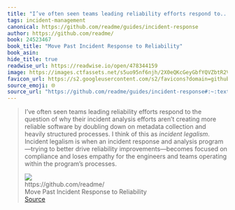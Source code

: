 ```yaml
---
title: "I’ve often seen teams leading reliability efforts respond to..."
tags: incident-management
canonical: https://github.com/readme/guides/incident-response
author: https://github.com/readme/
book: 24523467
book_title: "Move Past Incident Response to Reliability"
book_asin: 
hide_title: true
readwise_url: https://readwise.io/open/478344159
image: https://images.ctfassets.net/s5uo95nf6njh/2X0eQKcGeyGbfYQVZbtR2V/126250fc7904fd78ca4a48a999c86919/1200x630-ReadMe-Twitter_LI_Post-Will_Larson.jpg
favicon_url: https://s2.googleusercontent.com/s2/favicons?domain=github.com
source_emoji: 🌐
source_url: "https://github.com/readme/guides/incident-response#:~:text=I%E2%80%99ve%20often%20seen,the%20program%E2%80%99s%20processes."
---
```


> I’ve often seen teams leading reliability efforts respond to the question of why their incident analysis efforts aren’t creating more reliable software by doubling down on metadata collection and heavily structured processes. I think of this as *incident legalism*. Incident legalism is when an incident response and analysis program—trying to better drive reliability improvements—becomes focused on compliance and loses empathy for the engineers and teams operating within the program’s processes.
> <div class="quoteback-footer"><div class="quoteback-avatar"><img class="mini-favicon" src="https://s2.googleusercontent.com/s2/favicons?domain=github.com"></div><div class="quoteback-metadata"><div class="metadata-inner"><span style="display:none">FROM:</span><div aria-label="https://github.com/readme/" class="quoteback-author"> https://github.com/readme/</div><div aria-label="Move Past Incident Response to Reliability" class="quoteback-title"> Move Past Incident Response to Reliability</div></div></div><div class="quoteback-backlink"><a target="_blank" aria-label="go to the full text of this quotation" rel="noopener" href="https://github.com/readme/guides/incident-response#:~:text=I%E2%80%99ve%20often%20seen,the%20program%E2%80%99s%20processes." class="quoteback-arrow"> Source</a></div></div>